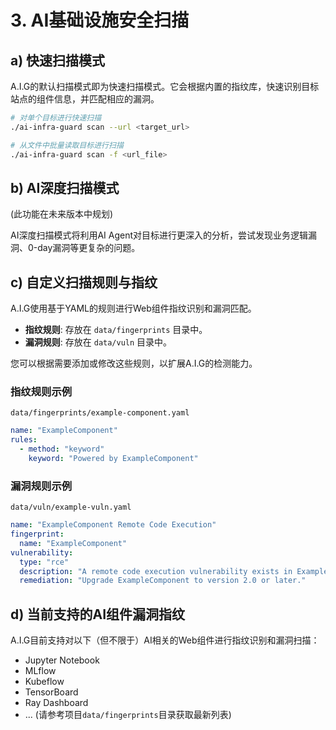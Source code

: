# 3. AI基础设施安全扫描

## a) 快速扫描模式

A.I.G的默认扫描模式即为快速扫描模式。它会根据内置的指纹库，快速识别目标站点的组件信息，并匹配相应的漏洞。

```bash
# 对单个目标进行快速扫描
./ai-infra-guard scan --url <target_url>

# 从文件中批量读取目标进行扫描
./ai-infra-guard scan -f <url_file>
```

## b) AI深度扫描模式

(此功能在未来版本中规划)

AI深度扫描模式将利用AI Agent对目标进行更深入的分析，尝试发现业务逻辑漏洞、0-day漏洞等更复杂的问题。

## c) 自定义扫描规则与指纹

A.I.G使用基于YAML的规则进行Web组件指纹识别和漏洞匹配。 

*   **指纹规则**: 存放在 `data/fingerprints` 目录中。 
*   **漏洞规则**: 存放在 `data/vuln` 目录中。 

您可以根据需要添加或修改这些规则，以扩展A.I.G的检测能力。

### 指纹规则示例 
`data/fingerprints/example-component.yaml`

```yaml
name: "ExampleComponent"
rules:
  - method: "keyword"
    keyword: "Powered by ExampleComponent"
```

### 漏洞规则示例 
`data/vuln/example-vuln.yaml`

```yaml
name: "ExampleComponent Remote Code Execution"
fingerprint:
  name: "ExampleComponent"
vulnerability:
  type: "rce"
  description: "A remote code execution vulnerability exists in ExampleComponent."
  remediation: "Upgrade ExampleComponent to version 2.0 or later."
```

## d) 当前支持的AI组件漏洞指纹

A.I.G目前支持对以下（但不限于）AI相关的Web组件进行指纹识别和漏洞扫描：

*   Jupyter Notebook
*   MLflow
*   Kubeflow
*   TensorBoard
*   Ray Dashboard
*   ... (请参考项目`data/fingerprints`目录获取最新列表)